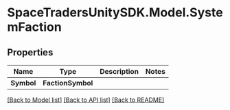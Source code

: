 # SpaceTradersUnitySDK.Model.SystemFaction

## Properties

Name | Type | Description | Notes
------------ | ------------- | ------------- | -------------
**Symbol** | **FactionSymbol** |  | 

[[Back to Model list]](../README.md#documentation-for-models) [[Back to API list]](../README.md#documentation-for-api-endpoints) [[Back to README]](../README.md)

